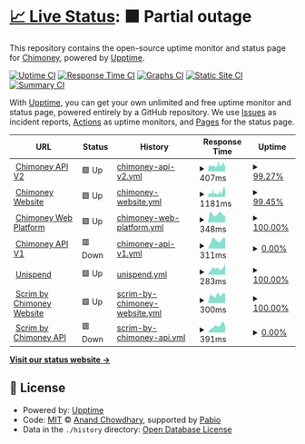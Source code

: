 # [📈 Live Status](https://chimoney.github.io/chimoney-status): <!--live status--> **🟧 Partial outage**

This repository contains the open-source uptime monitor and status page for [Chimoney](http://chimoney.io/), powered by [Upptime](https://github.com/upptime/upptime).

[![Uptime CI](https://github.com/chimoney/chimoney-status/workflows/Uptime%20CI/badge.svg)](https://github.com/chimoney/chimoney-status/actions?query=workflow%3A%22Uptime+CI%22)
[![Response Time CI](https://github.com/chimoney/chimoney-status/workflows/Response%20Time%20CI/badge.svg)](https://github.com/chimoney/chimoney-status/actions?query=workflow%3A%22Response+Time+CI%22)
[![Graphs CI](https://github.com/chimoney/chimoney-status/workflows/Graphs%20CI/badge.svg)](https://github.com/chimoney/chimoney-status/actions?query=workflow%3A%22Graphs+CI%22)
[![Static Site CI](https://github.com/chimoney/chimoney-status/workflows/Static%20Site%20CI/badge.svg)](https://github.com/chimoney/chimoney-status/actions?query=workflow%3A%22Static+Site+CI%22)
[![Summary CI](https://github.com/chimoney/chimoney-status/workflows/Summary%20CI/badge.svg)](https://github.com/chimoney/chimoney-status/actions?query=workflow%3A%22Summary+CI%22)

With [Upptime](https://upptime.js.org), you can get your own unlimited and free uptime monitor and status page, powered entirely by a GitHub repository. We use [Issues](https://github.com/chimoney/chimoney-status/issues) as incident reports, [Actions](https://github.com/chimoney/chimoney-status/actions) as uptime monitors, and [Pages](https://chimoney.github.io/chimoney-status) for the status page.

<!--start: status pages-->
<!-- This summary is generated by Upptime (https://github.com/upptime/upptime) -->
<!-- Do not edit this manually, your changes will be overwritten -->
<!-- prettier-ignore -->
| URL | Status | History | Response Time | Uptime |
| --- | ------ | ------- | ------------- | ------ |
| <img alt="" src="https://icons.duckduckgo.com/ip3/api.chimoney.io.ico" height="13"> [Chimoney API V2](https://api.chimoney.io) | 🟩 Up | [chimoney-api-v2.yml](https://github.com/Chimoney/chimoney-status/commits/HEAD/history/chimoney-api-v2.yml) | <details><summary><img alt="Response time graph" src="./graphs/chimoney-api-v2/response-time-week.png" height="20"> 407ms</summary><br><a href="https://chimoney.github.io/chimoney-status/history/chimoney-api-v2"><img alt="Response time 353" src="https://img.shields.io/endpoint?url=https%3A%2F%2Fraw.githubusercontent.com%2FChimoney%2Fchimoney-status%2FHEAD%2Fapi%2Fchimoney-api-v2%2Fresponse-time.json"></a><br><a href="https://chimoney.github.io/chimoney-status/history/chimoney-api-v2"><img alt="24-hour response time 305" src="https://img.shields.io/endpoint?url=https%3A%2F%2Fraw.githubusercontent.com%2FChimoney%2Fchimoney-status%2FHEAD%2Fapi%2Fchimoney-api-v2%2Fresponse-time-day.json"></a><br><a href="https://chimoney.github.io/chimoney-status/history/chimoney-api-v2"><img alt="7-day response time 407" src="https://img.shields.io/endpoint?url=https%3A%2F%2Fraw.githubusercontent.com%2FChimoney%2Fchimoney-status%2FHEAD%2Fapi%2Fchimoney-api-v2%2Fresponse-time-week.json"></a><br><a href="https://chimoney.github.io/chimoney-status/history/chimoney-api-v2"><img alt="30-day response time 373" src="https://img.shields.io/endpoint?url=https%3A%2F%2Fraw.githubusercontent.com%2FChimoney%2Fchimoney-status%2FHEAD%2Fapi%2Fchimoney-api-v2%2Fresponse-time-month.json"></a><br><a href="https://chimoney.github.io/chimoney-status/history/chimoney-api-v2"><img alt="1-year response time 353" src="https://img.shields.io/endpoint?url=https%3A%2F%2Fraw.githubusercontent.com%2FChimoney%2Fchimoney-status%2FHEAD%2Fapi%2Fchimoney-api-v2%2Fresponse-time-year.json"></a></details> | <details><summary><a href="https://chimoney.github.io/chimoney-status/history/chimoney-api-v2">99.27%</a></summary><a href="https://chimoney.github.io/chimoney-status/history/chimoney-api-v2"><img alt="All-time uptime 99.97%" src="https://img.shields.io/endpoint?url=https%3A%2F%2Fraw.githubusercontent.com%2FChimoney%2Fchimoney-status%2FHEAD%2Fapi%2Fchimoney-api-v2%2Fuptime.json"></a><br><a href="https://chimoney.github.io/chimoney-status/history/chimoney-api-v2"><img alt="24-hour uptime 100.00%" src="https://img.shields.io/endpoint?url=https%3A%2F%2Fraw.githubusercontent.com%2FChimoney%2Fchimoney-status%2FHEAD%2Fapi%2Fchimoney-api-v2%2Fuptime-day.json"></a><br><a href="https://chimoney.github.io/chimoney-status/history/chimoney-api-v2"><img alt="7-day uptime 99.27%" src="https://img.shields.io/endpoint?url=https%3A%2F%2Fraw.githubusercontent.com%2FChimoney%2Fchimoney-status%2FHEAD%2Fapi%2Fchimoney-api-v2%2Fuptime-week.json"></a><br><a href="https://chimoney.github.io/chimoney-status/history/chimoney-api-v2"><img alt="30-day uptime 99.83%" src="https://img.shields.io/endpoint?url=https%3A%2F%2Fraw.githubusercontent.com%2FChimoney%2Fchimoney-status%2FHEAD%2Fapi%2Fchimoney-api-v2%2Fuptime-month.json"></a><br><a href="https://chimoney.github.io/chimoney-status/history/chimoney-api-v2"><img alt="1-year uptime 99.97%" src="https://img.shields.io/endpoint?url=https%3A%2F%2Fraw.githubusercontent.com%2FChimoney%2Fchimoney-status%2FHEAD%2Fapi%2Fchimoney-api-v2%2Fuptime-year.json"></a></details>
| <img alt="" src="https://icons.duckduckgo.com/ip3/chimoney.io.ico" height="13"> [Chimoney Website](https://chimoney.io) | 🟩 Up | [chimoney-website.yml](https://github.com/Chimoney/chimoney-status/commits/HEAD/history/chimoney-website.yml) | <details><summary><img alt="Response time graph" src="./graphs/chimoney-website/response-time-week.png" height="20"> 1181ms</summary><br><a href="https://chimoney.github.io/chimoney-status/history/chimoney-website"><img alt="Response time 1523" src="https://img.shields.io/endpoint?url=https%3A%2F%2Fraw.githubusercontent.com%2FChimoney%2Fchimoney-status%2FHEAD%2Fapi%2Fchimoney-website%2Fresponse-time.json"></a><br><a href="https://chimoney.github.io/chimoney-status/history/chimoney-website"><img alt="24-hour response time 906" src="https://img.shields.io/endpoint?url=https%3A%2F%2Fraw.githubusercontent.com%2FChimoney%2Fchimoney-status%2FHEAD%2Fapi%2Fchimoney-website%2Fresponse-time-day.json"></a><br><a href="https://chimoney.github.io/chimoney-status/history/chimoney-website"><img alt="7-day response time 1181" src="https://img.shields.io/endpoint?url=https%3A%2F%2Fraw.githubusercontent.com%2FChimoney%2Fchimoney-status%2FHEAD%2Fapi%2Fchimoney-website%2Fresponse-time-week.json"></a><br><a href="https://chimoney.github.io/chimoney-status/history/chimoney-website"><img alt="30-day response time 1181" src="https://img.shields.io/endpoint?url=https%3A%2F%2Fraw.githubusercontent.com%2FChimoney%2Fchimoney-status%2FHEAD%2Fapi%2Fchimoney-website%2Fresponse-time-month.json"></a><br><a href="https://chimoney.github.io/chimoney-status/history/chimoney-website"><img alt="1-year response time 1523" src="https://img.shields.io/endpoint?url=https%3A%2F%2Fraw.githubusercontent.com%2FChimoney%2Fchimoney-status%2FHEAD%2Fapi%2Fchimoney-website%2Fresponse-time-year.json"></a></details> | <details><summary><a href="https://chimoney.github.io/chimoney-status/history/chimoney-website">99.45%</a></summary><a href="https://chimoney.github.io/chimoney-status/history/chimoney-website"><img alt="All-time uptime 99.82%" src="https://img.shields.io/endpoint?url=https%3A%2F%2Fraw.githubusercontent.com%2FChimoney%2Fchimoney-status%2FHEAD%2Fapi%2Fchimoney-website%2Fuptime.json"></a><br><a href="https://chimoney.github.io/chimoney-status/history/chimoney-website"><img alt="24-hour uptime 100.00%" src="https://img.shields.io/endpoint?url=https%3A%2F%2Fraw.githubusercontent.com%2FChimoney%2Fchimoney-status%2FHEAD%2Fapi%2Fchimoney-website%2Fuptime-day.json"></a><br><a href="https://chimoney.github.io/chimoney-status/history/chimoney-website"><img alt="7-day uptime 99.45%" src="https://img.shields.io/endpoint?url=https%3A%2F%2Fraw.githubusercontent.com%2FChimoney%2Fchimoney-status%2FHEAD%2Fapi%2Fchimoney-website%2Fuptime-week.json"></a><br><a href="https://chimoney.github.io/chimoney-status/history/chimoney-website"><img alt="30-day uptime 99.87%" src="https://img.shields.io/endpoint?url=https%3A%2F%2Fraw.githubusercontent.com%2FChimoney%2Fchimoney-status%2FHEAD%2Fapi%2Fchimoney-website%2Fuptime-month.json"></a><br><a href="https://chimoney.github.io/chimoney-status/history/chimoney-website"><img alt="1-year uptime 99.82%" src="https://img.shields.io/endpoint?url=https%3A%2F%2Fraw.githubusercontent.com%2FChimoney%2Fchimoney-status%2FHEAD%2Fapi%2Fchimoney-website%2Fuptime-year.json"></a></details>
| <img alt="" src="https://icons.duckduckgo.com/ip3/dash.chimoney.io.ico" height="13"> [Chimoney Web Platform](https://dash.chimoney.io) | 🟩 Up | [chimoney-web-platform.yml](https://github.com/Chimoney/chimoney-status/commits/HEAD/history/chimoney-web-platform.yml) | <details><summary><img alt="Response time graph" src="./graphs/chimoney-web-platform/response-time-week.png" height="20"> 348ms</summary><br><a href="https://chimoney.github.io/chimoney-status/history/chimoney-web-platform"><img alt="Response time 382" src="https://img.shields.io/endpoint?url=https%3A%2F%2Fraw.githubusercontent.com%2FChimoney%2Fchimoney-status%2FHEAD%2Fapi%2Fchimoney-web-platform%2Fresponse-time.json"></a><br><a href="https://chimoney.github.io/chimoney-status/history/chimoney-web-platform"><img alt="24-hour response time 393" src="https://img.shields.io/endpoint?url=https%3A%2F%2Fraw.githubusercontent.com%2FChimoney%2Fchimoney-status%2FHEAD%2Fapi%2Fchimoney-web-platform%2Fresponse-time-day.json"></a><br><a href="https://chimoney.github.io/chimoney-status/history/chimoney-web-platform"><img alt="7-day response time 348" src="https://img.shields.io/endpoint?url=https%3A%2F%2Fraw.githubusercontent.com%2FChimoney%2Fchimoney-status%2FHEAD%2Fapi%2Fchimoney-web-platform%2Fresponse-time-week.json"></a><br><a href="https://chimoney.github.io/chimoney-status/history/chimoney-web-platform"><img alt="30-day response time 348" src="https://img.shields.io/endpoint?url=https%3A%2F%2Fraw.githubusercontent.com%2FChimoney%2Fchimoney-status%2FHEAD%2Fapi%2Fchimoney-web-platform%2Fresponse-time-month.json"></a><br><a href="https://chimoney.github.io/chimoney-status/history/chimoney-web-platform"><img alt="1-year response time 382" src="https://img.shields.io/endpoint?url=https%3A%2F%2Fraw.githubusercontent.com%2FChimoney%2Fchimoney-status%2FHEAD%2Fapi%2Fchimoney-web-platform%2Fresponse-time-year.json"></a></details> | <details><summary><a href="https://chimoney.github.io/chimoney-status/history/chimoney-web-platform">100.00%</a></summary><a href="https://chimoney.github.io/chimoney-status/history/chimoney-web-platform"><img alt="All-time uptime 100.00%" src="https://img.shields.io/endpoint?url=https%3A%2F%2Fraw.githubusercontent.com%2FChimoney%2Fchimoney-status%2FHEAD%2Fapi%2Fchimoney-web-platform%2Fuptime.json"></a><br><a href="https://chimoney.github.io/chimoney-status/history/chimoney-web-platform"><img alt="24-hour uptime 100.00%" src="https://img.shields.io/endpoint?url=https%3A%2F%2Fraw.githubusercontent.com%2FChimoney%2Fchimoney-status%2FHEAD%2Fapi%2Fchimoney-web-platform%2Fuptime-day.json"></a><br><a href="https://chimoney.github.io/chimoney-status/history/chimoney-web-platform"><img alt="7-day uptime 100.00%" src="https://img.shields.io/endpoint?url=https%3A%2F%2Fraw.githubusercontent.com%2FChimoney%2Fchimoney-status%2FHEAD%2Fapi%2Fchimoney-web-platform%2Fuptime-week.json"></a><br><a href="https://chimoney.github.io/chimoney-status/history/chimoney-web-platform"><img alt="30-day uptime 100.00%" src="https://img.shields.io/endpoint?url=https%3A%2F%2Fraw.githubusercontent.com%2FChimoney%2Fchimoney-status%2FHEAD%2Fapi%2Fchimoney-web-platform%2Fuptime-month.json"></a><br><a href="https://chimoney.github.io/chimoney-status/history/chimoney-web-platform"><img alt="1-year uptime 100.00%" src="https://img.shields.io/endpoint?url=https%3A%2F%2Fraw.githubusercontent.com%2FChimoney%2Fchimoney-status%2FHEAD%2Fapi%2Fchimoney-web-platform%2Fuptime-year.json"></a></details>
| <img alt="" src="https://icons.duckduckgo.com/ip3/live.chimoney.io.ico" height="13"> [Chimoney API V1](https://live.chimoney.io) | 🟥 Down | [chimoney-api-v1.yml](https://github.com/Chimoney/chimoney-status/commits/HEAD/history/chimoney-api-v1.yml) | <details><summary><img alt="Response time graph" src="./graphs/chimoney-api-v1/response-time-week.png" height="20"> 311ms</summary><br><a href="https://chimoney.github.io/chimoney-status/history/chimoney-api-v1"><img alt="Response time 352" src="https://img.shields.io/endpoint?url=https%3A%2F%2Fraw.githubusercontent.com%2FChimoney%2Fchimoney-status%2FHEAD%2Fapi%2Fchimoney-api-v1%2Fresponse-time.json"></a><br><a href="https://chimoney.github.io/chimoney-status/history/chimoney-api-v1"><img alt="24-hour response time 259" src="https://img.shields.io/endpoint?url=https%3A%2F%2Fraw.githubusercontent.com%2FChimoney%2Fchimoney-status%2FHEAD%2Fapi%2Fchimoney-api-v1%2Fresponse-time-day.json"></a><br><a href="https://chimoney.github.io/chimoney-status/history/chimoney-api-v1"><img alt="7-day response time 311" src="https://img.shields.io/endpoint?url=https%3A%2F%2Fraw.githubusercontent.com%2FChimoney%2Fchimoney-status%2FHEAD%2Fapi%2Fchimoney-api-v1%2Fresponse-time-week.json"></a><br><a href="https://chimoney.github.io/chimoney-status/history/chimoney-api-v1"><img alt="30-day response time 303" src="https://img.shields.io/endpoint?url=https%3A%2F%2Fraw.githubusercontent.com%2FChimoney%2Fchimoney-status%2FHEAD%2Fapi%2Fchimoney-api-v1%2Fresponse-time-month.json"></a><br><a href="https://chimoney.github.io/chimoney-status/history/chimoney-api-v1"><img alt="1-year response time 352" src="https://img.shields.io/endpoint?url=https%3A%2F%2Fraw.githubusercontent.com%2FChimoney%2Fchimoney-status%2FHEAD%2Fapi%2Fchimoney-api-v1%2Fresponse-time-year.json"></a></details> | <details><summary><a href="https://chimoney.github.io/chimoney-status/history/chimoney-api-v1">0.00%</a></summary><a href="https://chimoney.github.io/chimoney-status/history/chimoney-api-v1"><img alt="All-time uptime 85.37%" src="https://img.shields.io/endpoint?url=https%3A%2F%2Fraw.githubusercontent.com%2FChimoney%2Fchimoney-status%2FHEAD%2Fapi%2Fchimoney-api-v1%2Fuptime.json"></a><br><a href="https://chimoney.github.io/chimoney-status/history/chimoney-api-v1"><img alt="24-hour uptime 0.00%" src="https://img.shields.io/endpoint?url=https%3A%2F%2Fraw.githubusercontent.com%2FChimoney%2Fchimoney-status%2FHEAD%2Fapi%2Fchimoney-api-v1%2Fuptime-day.json"></a><br><a href="https://chimoney.github.io/chimoney-status/history/chimoney-api-v1"><img alt="7-day uptime 0.00%" src="https://img.shields.io/endpoint?url=https%3A%2F%2Fraw.githubusercontent.com%2FChimoney%2Fchimoney-status%2FHEAD%2Fapi%2Fchimoney-api-v1%2Fuptime-week.json"></a><br><a href="https://chimoney.github.io/chimoney-status/history/chimoney-api-v1"><img alt="30-day uptime 1.38%" src="https://img.shields.io/endpoint?url=https%3A%2F%2Fraw.githubusercontent.com%2FChimoney%2Fchimoney-status%2FHEAD%2Fapi%2Fchimoney-api-v1%2Fuptime-month.json"></a><br><a href="https://chimoney.github.io/chimoney-status/history/chimoney-api-v1"><img alt="1-year uptime 85.37%" src="https://img.shields.io/endpoint?url=https%3A%2F%2Fraw.githubusercontent.com%2FChimoney%2Fchimoney-status%2FHEAD%2Fapi%2Fchimoney-api-v1%2Fuptime-year.json"></a></details>
| <img alt="" src="https://icons.duckduckgo.com/ip3/unispend.com.ico" height="13"> [Unispend](https://unispend.com) | 🟩 Up | [unispend.yml](https://github.com/Chimoney/chimoney-status/commits/HEAD/history/unispend.yml) | <details><summary><img alt="Response time graph" src="./graphs/unispend/response-time-week.png" height="20"> 283ms</summary><br><a href="https://chimoney.github.io/chimoney-status/history/unispend"><img alt="Response time 255" src="https://img.shields.io/endpoint?url=https%3A%2F%2Fraw.githubusercontent.com%2FChimoney%2Fchimoney-status%2FHEAD%2Fapi%2Funispend%2Fresponse-time.json"></a><br><a href="https://chimoney.github.io/chimoney-status/history/unispend"><img alt="24-hour response time 181" src="https://img.shields.io/endpoint?url=https%3A%2F%2Fraw.githubusercontent.com%2FChimoney%2Fchimoney-status%2FHEAD%2Fapi%2Funispend%2Fresponse-time-day.json"></a><br><a href="https://chimoney.github.io/chimoney-status/history/unispend"><img alt="7-day response time 283" src="https://img.shields.io/endpoint?url=https%3A%2F%2Fraw.githubusercontent.com%2FChimoney%2Fchimoney-status%2FHEAD%2Fapi%2Funispend%2Fresponse-time-week.json"></a><br><a href="https://chimoney.github.io/chimoney-status/history/unispend"><img alt="30-day response time 244" src="https://img.shields.io/endpoint?url=https%3A%2F%2Fraw.githubusercontent.com%2FChimoney%2Fchimoney-status%2FHEAD%2Fapi%2Funispend%2Fresponse-time-month.json"></a><br><a href="https://chimoney.github.io/chimoney-status/history/unispend"><img alt="1-year response time 255" src="https://img.shields.io/endpoint?url=https%3A%2F%2Fraw.githubusercontent.com%2FChimoney%2Fchimoney-status%2FHEAD%2Fapi%2Funispend%2Fresponse-time-year.json"></a></details> | <details><summary><a href="https://chimoney.github.io/chimoney-status/history/unispend">100.00%</a></summary><a href="https://chimoney.github.io/chimoney-status/history/unispend"><img alt="All-time uptime 99.86%" src="https://img.shields.io/endpoint?url=https%3A%2F%2Fraw.githubusercontent.com%2FChimoney%2Fchimoney-status%2FHEAD%2Fapi%2Funispend%2Fuptime.json"></a><br><a href="https://chimoney.github.io/chimoney-status/history/unispend"><img alt="24-hour uptime 100.00%" src="https://img.shields.io/endpoint?url=https%3A%2F%2Fraw.githubusercontent.com%2FChimoney%2Fchimoney-status%2FHEAD%2Fapi%2Funispend%2Fuptime-day.json"></a><br><a href="https://chimoney.github.io/chimoney-status/history/unispend"><img alt="7-day uptime 100.00%" src="https://img.shields.io/endpoint?url=https%3A%2F%2Fraw.githubusercontent.com%2FChimoney%2Fchimoney-status%2FHEAD%2Fapi%2Funispend%2Fuptime-week.json"></a><br><a href="https://chimoney.github.io/chimoney-status/history/unispend"><img alt="30-day uptime 100.00%" src="https://img.shields.io/endpoint?url=https%3A%2F%2Fraw.githubusercontent.com%2FChimoney%2Fchimoney-status%2FHEAD%2Fapi%2Funispend%2Fuptime-month.json"></a><br><a href="https://chimoney.github.io/chimoney-status/history/unispend"><img alt="1-year uptime 99.86%" src="https://img.shields.io/endpoint?url=https%3A%2F%2Fraw.githubusercontent.com%2FChimoney%2Fchimoney-status%2FHEAD%2Fapi%2Funispend%2Fuptime-year.json"></a></details>
| <img alt="" src="https://icons.duckduckgo.com/ip3/scrim.ai.ico" height="13"> [Scrim by Chimoney Website](https://scrim.ai) | 🟩 Up | [scrim-by-chimoney-website.yml](https://github.com/Chimoney/chimoney-status/commits/HEAD/history/scrim-by-chimoney-website.yml) | <details><summary><img alt="Response time graph" src="./graphs/scrim-by-chimoney-website/response-time-week.png" height="20"> 300ms</summary><br><a href="https://chimoney.github.io/chimoney-status/history/scrim-by-chimoney-website"><img alt="Response time 315" src="https://img.shields.io/endpoint?url=https%3A%2F%2Fraw.githubusercontent.com%2FChimoney%2Fchimoney-status%2FHEAD%2Fapi%2Fscrim-by-chimoney-website%2Fresponse-time.json"></a><br><a href="https://chimoney.github.io/chimoney-status/history/scrim-by-chimoney-website"><img alt="24-hour response time 230" src="https://img.shields.io/endpoint?url=https%3A%2F%2Fraw.githubusercontent.com%2FChimoney%2Fchimoney-status%2FHEAD%2Fapi%2Fscrim-by-chimoney-website%2Fresponse-time-day.json"></a><br><a href="https://chimoney.github.io/chimoney-status/history/scrim-by-chimoney-website"><img alt="7-day response time 300" src="https://img.shields.io/endpoint?url=https%3A%2F%2Fraw.githubusercontent.com%2FChimoney%2Fchimoney-status%2FHEAD%2Fapi%2Fscrim-by-chimoney-website%2Fresponse-time-week.json"></a><br><a href="https://chimoney.github.io/chimoney-status/history/scrim-by-chimoney-website"><img alt="30-day response time 314" src="https://img.shields.io/endpoint?url=https%3A%2F%2Fraw.githubusercontent.com%2FChimoney%2Fchimoney-status%2FHEAD%2Fapi%2Fscrim-by-chimoney-website%2Fresponse-time-month.json"></a><br><a href="https://chimoney.github.io/chimoney-status/history/scrim-by-chimoney-website"><img alt="1-year response time 315" src="https://img.shields.io/endpoint?url=https%3A%2F%2Fraw.githubusercontent.com%2FChimoney%2Fchimoney-status%2FHEAD%2Fapi%2Fscrim-by-chimoney-website%2Fresponse-time-year.json"></a></details> | <details><summary><a href="https://chimoney.github.io/chimoney-status/history/scrim-by-chimoney-website">100.00%</a></summary><a href="https://chimoney.github.io/chimoney-status/history/scrim-by-chimoney-website"><img alt="All-time uptime 99.99%" src="https://img.shields.io/endpoint?url=https%3A%2F%2Fraw.githubusercontent.com%2FChimoney%2Fchimoney-status%2FHEAD%2Fapi%2Fscrim-by-chimoney-website%2Fuptime.json"></a><br><a href="https://chimoney.github.io/chimoney-status/history/scrim-by-chimoney-website"><img alt="24-hour uptime 100.00%" src="https://img.shields.io/endpoint?url=https%3A%2F%2Fraw.githubusercontent.com%2FChimoney%2Fchimoney-status%2FHEAD%2Fapi%2Fscrim-by-chimoney-website%2Fuptime-day.json"></a><br><a href="https://chimoney.github.io/chimoney-status/history/scrim-by-chimoney-website"><img alt="7-day uptime 100.00%" src="https://img.shields.io/endpoint?url=https%3A%2F%2Fraw.githubusercontent.com%2FChimoney%2Fchimoney-status%2FHEAD%2Fapi%2Fscrim-by-chimoney-website%2Fuptime-week.json"></a><br><a href="https://chimoney.github.io/chimoney-status/history/scrim-by-chimoney-website"><img alt="30-day uptime 100.00%" src="https://img.shields.io/endpoint?url=https%3A%2F%2Fraw.githubusercontent.com%2FChimoney%2Fchimoney-status%2FHEAD%2Fapi%2Fscrim-by-chimoney-website%2Fuptime-month.json"></a><br><a href="https://chimoney.github.io/chimoney-status/history/scrim-by-chimoney-website"><img alt="1-year uptime 99.99%" src="https://img.shields.io/endpoint?url=https%3A%2F%2Fraw.githubusercontent.com%2FChimoney%2Fchimoney-status%2FHEAD%2Fapi%2Fscrim-by-chimoney-website%2Fuptime-year.json"></a></details>
| <img alt="" src="https://icons.duckduckgo.com/ip3/api.scrim.ai.ico" height="13"> [Scrim by Chimoney API](https://api.scrim.ai) | 🟥 Down | [scrim-by-chimoney-api.yml](https://github.com/Chimoney/chimoney-status/commits/HEAD/history/scrim-by-chimoney-api.yml) | <details><summary><img alt="Response time graph" src="./graphs/scrim-by-chimoney-api/response-time-week.png" height="20"> 391ms</summary><br><a href="https://chimoney.github.io/chimoney-status/history/scrim-by-chimoney-api"><img alt="Response time 345" src="https://img.shields.io/endpoint?url=https%3A%2F%2Fraw.githubusercontent.com%2FChimoney%2Fchimoney-status%2FHEAD%2Fapi%2Fscrim-by-chimoney-api%2Fresponse-time.json"></a><br><a href="https://chimoney.github.io/chimoney-status/history/scrim-by-chimoney-api"><img alt="24-hour response time 142" src="https://img.shields.io/endpoint?url=https%3A%2F%2Fraw.githubusercontent.com%2FChimoney%2Fchimoney-status%2FHEAD%2Fapi%2Fscrim-by-chimoney-api%2Fresponse-time-day.json"></a><br><a href="https://chimoney.github.io/chimoney-status/history/scrim-by-chimoney-api"><img alt="7-day response time 391" src="https://img.shields.io/endpoint?url=https%3A%2F%2Fraw.githubusercontent.com%2FChimoney%2Fchimoney-status%2FHEAD%2Fapi%2Fscrim-by-chimoney-api%2Fresponse-time-week.json"></a><br><a href="https://chimoney.github.io/chimoney-status/history/scrim-by-chimoney-api"><img alt="30-day response time 419" src="https://img.shields.io/endpoint?url=https%3A%2F%2Fraw.githubusercontent.com%2FChimoney%2Fchimoney-status%2FHEAD%2Fapi%2Fscrim-by-chimoney-api%2Fresponse-time-month.json"></a><br><a href="https://chimoney.github.io/chimoney-status/history/scrim-by-chimoney-api"><img alt="1-year response time 345" src="https://img.shields.io/endpoint?url=https%3A%2F%2Fraw.githubusercontent.com%2FChimoney%2Fchimoney-status%2FHEAD%2Fapi%2Fscrim-by-chimoney-api%2Fresponse-time-year.json"></a></details> | <details><summary><a href="https://chimoney.github.io/chimoney-status/history/scrim-by-chimoney-api">0.00%</a></summary><a href="https://chimoney.github.io/chimoney-status/history/scrim-by-chimoney-api"><img alt="All-time uptime 72.23%" src="https://img.shields.io/endpoint?url=https%3A%2F%2Fraw.githubusercontent.com%2FChimoney%2Fchimoney-status%2FHEAD%2Fapi%2Fscrim-by-chimoney-api%2Fuptime.json"></a><br><a href="https://chimoney.github.io/chimoney-status/history/scrim-by-chimoney-api"><img alt="24-hour uptime 0.00%" src="https://img.shields.io/endpoint?url=https%3A%2F%2Fraw.githubusercontent.com%2FChimoney%2Fchimoney-status%2FHEAD%2Fapi%2Fscrim-by-chimoney-api%2Fuptime-day.json"></a><br><a href="https://chimoney.github.io/chimoney-status/history/scrim-by-chimoney-api"><img alt="7-day uptime 0.00%" src="https://img.shields.io/endpoint?url=https%3A%2F%2Fraw.githubusercontent.com%2FChimoney%2Fchimoney-status%2FHEAD%2Fapi%2Fscrim-by-chimoney-api%2Fuptime-week.json"></a><br><a href="https://chimoney.github.io/chimoney-status/history/scrim-by-chimoney-api"><img alt="30-day uptime 1.38%" src="https://img.shields.io/endpoint?url=https%3A%2F%2Fraw.githubusercontent.com%2FChimoney%2Fchimoney-status%2FHEAD%2Fapi%2Fscrim-by-chimoney-api%2Fuptime-month.json"></a><br><a href="https://chimoney.github.io/chimoney-status/history/scrim-by-chimoney-api"><img alt="1-year uptime 72.23%" src="https://img.shields.io/endpoint?url=https%3A%2F%2Fraw.githubusercontent.com%2FChimoney%2Fchimoney-status%2FHEAD%2Fapi%2Fscrim-by-chimoney-api%2Fuptime-year.json"></a></details>

<!--end: status pages-->

[**Visit our status website →**](https://chimoney.github.io/chimoney-status)

## 📄 License

- Powered by: [Upptime](https://github.com/upptime/upptime)
- Code: [MIT](./LICENSE) © [Anand Chowdhary](https://anandchowdhary.com), supported by [Pabio](https://pabio.com)
- Data in the `./history` directory: [Open Database License](https://opendatacommons.org/licenses/odbl/1-0/)
